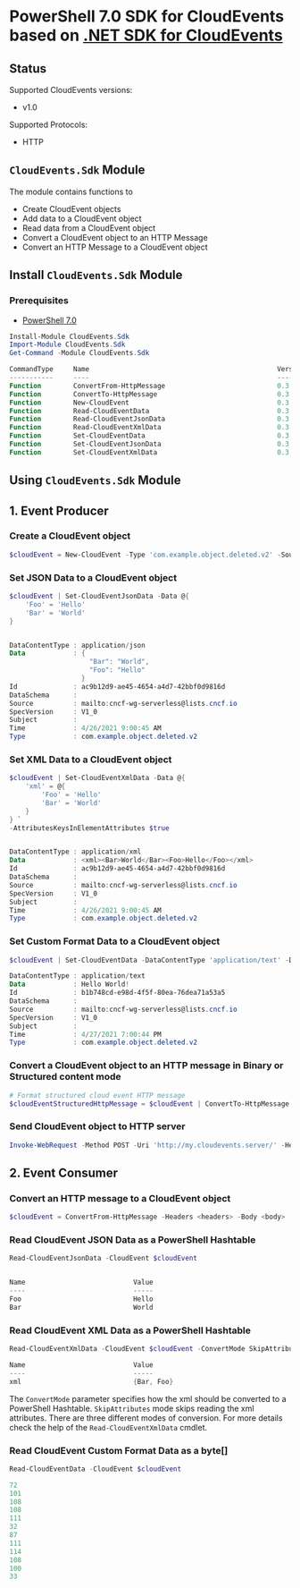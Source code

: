 # PowerShell 7.0 SDK for CloudEvents based on [.NET SDK for CloudEvents](https://github.com/cloudevents/sdk-csharp)

## Status

Supported CloudEvents versions:
- v1.0

Supported Protocols:
- HTTP

## **`CloudEvents.Sdk`** Module
The module contains functions to
- Create CloudEvent objects
- Add data to a CloudEvent object
- Read data from a CloudEvent object
- Convert a CloudEvent object to an HTTP Message
- Convert an HTTP Message to a CloudEvent object

## Install **`CloudEvents.Sdk`** Module

### Prerequisites
- [PowerShell 7.0](https://github.com/PowerShell/PowerShell/releases/tag/v7.0.4)

```powershell
Install-Module CloudEvents.Sdk
Import-Module CloudEvents.Sdk
Get-Command -Module CloudEvents.Sdk

CommandType     Name                                               Version    Source
-----------     ----                                               -------    ------
Function        ConvertFrom-HttpMessage                            0.3.0      CloudEvents.Sdk
Function        ConvertTo-HttpMessage                              0.3.0      CloudEvents.Sdk
Function        New-CloudEvent                                     0.3.0      CloudEvents.Sdk
Function        Read-CloudEventData                                0.3.0      CloudEvents.Sdk
Function        Read-CloudEventJsonData                            0.3.0      CloudEvents.Sdk
Function        Read-CloudEventXmlData                             0.3.0      CloudEvents.Sdk
Function        Set-CloudEventData                                 0.3.0      CloudEvents.Sdk
Function        Set-CloudEventJsonData                             0.3.0      CloudEvents.Sdk
Function        Set-CloudEventXmlData                              0.3.0      CloudEvents.Sdk
```

## Using **`CloudEvents.Sdk`** Module
## 1. Event Producer
### Create a CloudEvent object
```powershell
$cloudEvent = New-CloudEvent -Type 'com.example.object.deleted.v2' -Source 'mailto:cncf-wg-serverless@lists.cncf.io' -Id (New-Guid).Guid -Time (Get-Date)
```

### Set **JSON Data** to a CloudEvent object
```powershell
$cloudEvent | Set-CloudEventJsonData -Data @{
    'Foo' = 'Hello'
    'Bar' = 'World'
}


DataContentType : application/json
Data            : {
                    "Bar": "World",
                    "Foo": "Hello"
                  }
Id              : ac9b12d9-ae45-4654-a4d7-42bbf0d9816d
DataSchema      :
Source          : mailto:cncf-wg-serverless@lists.cncf.io
SpecVersion     : V1_0
Subject         :
Time            : 4/26/2021 9:00:45 AM
Type            : com.example.object.deleted.v2
```

### Set **XML Data** to a CloudEvent object
```powershell
$cloudEvent | Set-CloudEventXmlData -Data @{
    'xml' = @{
        'Foo' = 'Hello'
        'Bar' = 'World'
    }
} `
-AttributesKeysInElementAttributes $true


DataContentType : application/xml
Data            : <xml><Bar>World</Bar><Foo>Hello</Foo></xml>
Id              : ac9b12d9-ae45-4654-a4d7-42bbf0d9816d
DataSchema      :
Source          : mailto:cncf-wg-serverless@lists.cncf.io
SpecVersion     : V1_0
Subject         :
Time            : 4/26/2021 9:00:45 AM
Type            : com.example.object.deleted.v2
```
### Set Custom Format Data to a CloudEvent object
```powershell
$cloudEvent | Set-CloudEventData -DataContentType 'application/text' -Data 'Hello World!'

DataContentType : application/text
Data            : Hello World!
Id              : b1b748cd-e98d-4f5f-80ea-76dea71a53a5
DataSchema      :
Source          : mailto:cncf-wg-serverless@lists.cncf.io
SpecVersion     : V1_0
Subject         :
Time            : 4/27/2021 7:00:44 PM
Type            : com.example.object.deleted.v2
```

### Convert a CloudEvent object to an HTTP message in **Binary** or **Structured** content mode
```powershell
# Format structured cloud event HTTP message
$cloudEventStructuredHttpMessage = $cloudEvent | ConvertTo-HttpMessage -ContentMode Structured
```

### Send CloudEvent object to HTTP server
```powershell
Invoke-WebRequest -Method POST -Uri 'http://my.cloudevents.server/' -Headers $cloudEventStructuredHttpMessage.Headers -Body $cloudEventStructuredHttpMessage.Body
```

## 2. Event Consumer
### Convert an HTTP message to a CloudEvent object
```powershell
$cloudEvent = ConvertFrom-HttpMessage -Headers <headers> -Body <body>
```

### Read CloudEvent **JSON Data** as a **PowerShell Hashtable**
```powershell
Read-CloudEventJsonData -CloudEvent $cloudEvent


Name                           Value
----                           -----
Foo                            Hello
Bar                            World
```

### Read CloudEvent **XML Data** as a **PowerShell Hashtable**
```powershell
Read-CloudEventXmlData -CloudEvent $cloudEvent -ConvertMode SkipAttributes

Name                           Value
----                           -----
xml                            {Bar, Foo}
```

The `ConvertMode` parameter specifies how the xml should be converted to a PowerShell Hashtable. `SkipAttributes` mode skips reading the xml attributes. There are three different modes of conversion. For more details check the help of the `Read-CloudEventXmlData` cmdlet.

### Read CloudEvent Custom Format **Data** as a **byte[]**
```powershell
Read-CloudEventData -CloudEvent $cloudEvent

72
101
108
108
111
32
87
111
114
108
100
33
```